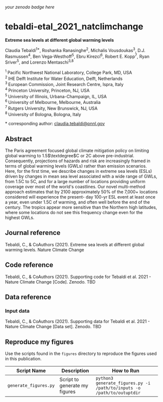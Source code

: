 _your zenodo badge here_

# tebaldi-etal_2021_natclimchange

**Extreme sea levels at different global warming levels**

Claudia Tebaldi<sup>1\*</sup>, Roshanka Ranasinghe<sup>2</sup>, Michalis Vousdoukas<sup>3</sup>, D.J. Rasmussen<sup>4</sup>, Ben Vega-Westhoff<sup>5</sup>, Ebru Kirezci<sup>6</sup>, Robert E. Kopp<sup>7</sup>, Ryan Sriver<sup>5</sup>, and Lorenzo Mentaschi<sup>3,8</sup>

<sup>1 </sup> Pacific Northwest National Laboratory, College Park, MD, USA  
<sup>2 </sup> IHE Delft Institute for Water Education, Delft, Netherlands  
<sup>3 </sup> European Commission, Joint Research Centre, Ispra, Italy  
<sup>4 </sup> Princeton University, Princeton, NJ, USA  
<sup>5 </sup> University of Illinois, Urbana-Champaign, IL, USA  
<sup>6 </sup> University of Melbourne, Melbourne, Australia  
<sup>7 </sup> Rutgers University, New Brunswick, NJ, USA  
<sup>8 </sup> University of Bologna, Bologna, Italy  

\* corresponding author: claudia.tebaldi@pnnl.gov

## Abstract
The Paris agreement focused global climate mitigation policy on limiting global warming to 1.5$\textdegree$C or 2C above pre-industrial. Consequently, projections of hazards and risk are increasingly framed in terms of global warming levels (GWLs) rather than emission scenarios. Here, for the first time, we describe changes in extreme sea levels (ESLs) driven by changes in mean sea level associated with a wide range of GWLs, from 1.5C to 5C, and for a large number of locations providing uniform coverage over most of the world's coastlines. Our novel multi-method approach estimates that by 2100 approximately 50% of the 7,000+ locations considered will experience the present-day 100-yr ESL event at least once a year, even under 1.5C of warming, and often well before the end of the century. The tropics appear more sensitive than the Northern high latitudes, where some locations do not see this frequency change even for the highest GWLs.

## Journal reference
Tebaldi, C., & CoAuthors (2021). Extreme sea levels at different global warming levels. Nature Climate Change

## Code reference
Tebaldi, C., & CoAuthors (2021). Supporting code for Tebaldi et al. 2021 - Nature Climate Change [Code]. Zenodo. TBD

## Data reference

### Input data
Tebaldi, C., & CoAuthors (2021). Supporting data for Tebaldi et al. 2021 - Nature Climate Change [Data set]. Zenodo. TBD

## Reproduce my figures
Use the scripts found in the `figures` directory to reproduce the figures used in this publication.

| Script Name | Description | How to Run |
| --- | --- | --- |
| `generate_figures.py` | Script to generate my figures | `python3 generate_figures.py -i /path/to/inputs -o /path/to/outuptdir` |
